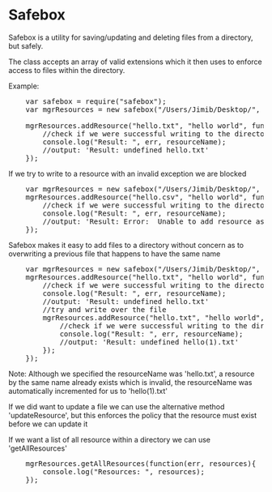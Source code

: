 Safebox
=======

Safebox is a utility for saving/updating and deleting files from a directory, but safely.

The class accepts an array of valid extensions which it then uses to enforce access to files within the directory.

Example:

<pre>
	var safebox = require("safebox");
	var mgrResources = new safebox("/Users/Jimib/Desktop/", {validExtensions : [".txt"]});
	
	mgrResources.addResource("hello.txt", "hello world", function(err, resourceName){
		//check if we were successful writing to the directory
		console.log("Result: ", err, resourceName);
		//output: 'Result: undefined hello.txt'
	});
</pre>

If we try to write to a resource with an invalid exception we are blocked

<pre>
	var mgrResources = new safebox("/Users/Jimib/Desktop/", {validExtensions : [".txt"]});
	mgrResources.addResource("hello.csv", "hello world", function(err, resourceName){
		//check if we were successful writing to the directory
		console.log("Result: ", err, resourceName);
		//output: 'Result: Error:  Unable to add resource as has an invalid extension '.csv' hello.txt'
	});
</pre> 

Safebox makes it easy to add files to a directory without concern as to overwriting a previous file that happens to have the same name

<pre>
	var mgrResources = new safebox("/Users/Jimib/Desktop/", {validExtensions : [".txt"]});
	mgrResources.addResource("hello.txt", "hello world", function(err, resourceName){
		//check if we were successful writing to the directory
		console.log("Result: ", err, resourceName);
		//output: 'Result: undefined hello.txt'
		//try and write over the file
		mgrResources.addResource("hello.txt", "hello world", function(err, resourceName){
			//check if we were successful writing to the directory
			console.log("Result: ", err, resourceName);
			//output: 'Result: undefined hello(1).txt'
		});
	});
</pre>

Note: Although we specified the resourceName was 'hello.txt', a resource by the same name already exists which is invalid, the resourceName was automatically incremented for us to 'hello(1).txt'

If we did want to update a file we can use the alternative method 'updateResource', but this enforces the policy that the resource must exist before we can update it

If we want a list of all resource within a directory we can use 'getAllResources'

<pre>
	mgrResources.getAllResources(function(err, resources){
		console.log("Resources: ", resources);
	});
</pre>
